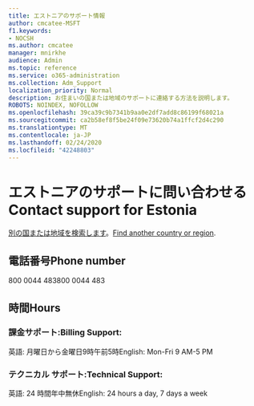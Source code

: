 ```yaml
---
title: エストニアのサポート情報
author: cmcatee-MSFT
f1.keywords:
- NOCSH
ms.author: cmcatee
manager: mnirkhe
audience: Admin
ms.topic: reference
ms.service: o365-administration
ms.collection: Adm_Support
localization_priority: Normal
description: お住まいの国または地域のサポートに連絡する方法を説明します。
ROBOTS: NOINDEX, NOFOLLOW
ms.openlocfilehash: 39ca39c9b7341b9aa0e2df7add8c86199f68021a
ms.sourcegitcommit: ca2b58ef8f5be24f09e73620b74a1ffcf2d4c290
ms.translationtype: MT
ms.contentlocale: ja-JP
ms.lasthandoff: 02/24/2020
ms.locfileid: "42248803"
---
```

# <a name="contact-support-for-estonia"></a><span data-ttu-id="846ac-103">エストニアのサポートに問い合わせる</span><span class="sxs-lookup"><span data-stu-id="846ac-103">Contact support for Estonia</span></span>

<span data-ttu-id="846ac-104">[別の国または地域を検索します](../contact-support-for-business-products.md)。</span><span class="sxs-lookup"><span data-stu-id="846ac-104">[Find another country or region](../contact-support-for-business-products.md).</span></span>

## <a name="phone-number"></a><span data-ttu-id="846ac-105">電話番号</span><span class="sxs-lookup"><span data-stu-id="846ac-105">Phone number</span></span>
<span data-ttu-id="846ac-106">800 0044 483</span><span class="sxs-lookup"><span data-stu-id="846ac-106">800 0044 483</span></span>

## <a name="hours"></a><span data-ttu-id="846ac-107">時間</span><span class="sxs-lookup"><span data-stu-id="846ac-107">Hours</span></span>
### <a name="billing-support"></a><span data-ttu-id="846ac-108">課金サポート:</span><span class="sxs-lookup"><span data-stu-id="846ac-108">Billing Support:</span></span>

<span data-ttu-id="846ac-109">英語: 月曜日から金曜日9時午前5時</span><span class="sxs-lookup"><span data-stu-id="846ac-109">English: Mon-Fri 9 AM-5 PM</span></span>

### <a name="technical-support"></a><span data-ttu-id="846ac-110">テクニカル サポート:</span><span class="sxs-lookup"><span data-stu-id="846ac-110">Technical Support:</span></span>

<span data-ttu-id="846ac-111">英語: 24 時間年中無休</span><span class="sxs-lookup"><span data-stu-id="846ac-111">English: 24 hours a day, 7 days a week</span></span>